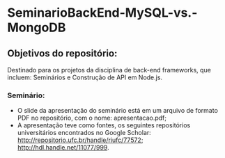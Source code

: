 # SeminarioBackEnd-MySQL-vs.-MongoDB

## Objetivos do repositório:
Destinado para os projetos da disciplina de back-end frameworks, que incluem: Seminários e Construção de API em Node.js.

### Seminário: 
- O slide da apresentação do seminário está em um arquivo de formato PDF no repositório, com o nome: apresentacao.pdf;
- A apresentação teve como fontes, os seguintes repositórios universitários encontrados no Google Scholar: http://repositorio.ufc.br/handle/riufc/77572; http://hdl.handle.net/11077/999.
